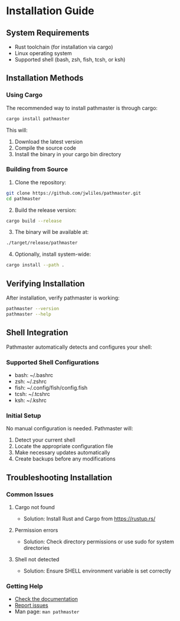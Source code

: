 # Installation Guide

## System Requirements

- Rust toolchain (for installation via cargo)
- Linux operating system
- Supported shell (bash, zsh, fish, tcsh, or ksh)

## Installation Methods

### Using Cargo

The recommended way to install pathmaster is through cargo:

```bash
cargo install pathmaster
```

This will:

1. Download the latest version
2. Compile the source code
3. Install the binary in your cargo bin directory

### Building from Source

1. Clone the repository:

```bash
git clone https://github.com/jwliles/pathmaster.git
cd pathmaster
```

2. Build the release version:

```bash
cargo build --release
```

3. The binary will be available at:

```bash
./target/release/pathmaster
```

4. Optionally, install system-wide:

```bash
cargo install --path .
```

## Verifying Installation

After installation, verify pathmaster is working:

```bash
pathmaster --version
pathmaster --help
```

## Shell Integration

Pathmaster automatically detects and configures your shell:

### Supported Shell Configurations

- bash: ~/.bashrc
- zsh: ~/.zshrc
- fish: ~/.config/fish/config.fish
- tcsh: ~/.tcshrc
- ksh: ~/.kshrc

### Initial Setup

No manual configuration is needed. Pathmaster will:

1. Detect your current shell
2. Locate the appropriate configuration file
3. Make necessary updates automatically
4. Create backups before any modifications

## Troubleshooting Installation

### Common Issues

1. Cargo not found

   - Solution: Install Rust and Cargo from https://rustup.rs/

2. Permission errors

   - Solution: Check directory permissions or use sudo for system directories

3. Shell not detected
   - Solution: Ensure SHELL environment variable is set correctly

### Getting Help

- [Check the documentation](https://jwliles.github.io/pathmaster)
- [Report issues](https://github.com/jwliles/pathmaster/issues)
- Man page: `man pathmaster`
